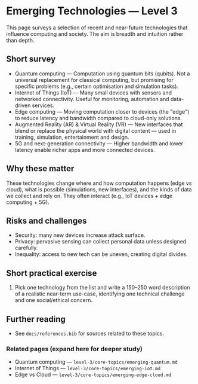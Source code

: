 # Emerging Technologies — Level 3

This page surveys a selection of recent and near-future technologies that influence computing and society. The aim is breadth and intuition rather than depth.

## Short survey

- Quantum computing — Computation using quantum bits (qubits). Not a universal replacement for classical computing, but promising for specific problems (e.g., certain optimisation and simulation tasks).
- Internet of Things (IoT) — Many small devices with sensors and networked connectivity. Useful for monitoring, automation and data-driven services.
- Edge computing — Moving computation closer to devices (the "edge") to reduce latency and bandwidth compared to cloud-only solutions.
- Augmented Reality (AR) & Virtual Reality (VR) — New interfaces that blend or replace the physical world with digital content — used in training, simulation, entertainment and design.
- 5G and next-generation connectivity — Higher bandwidth and lower latency enable richer apps and more connected devices.

## Why these matter

These technologies change where and how computation happens (edge vs cloud), what is possible (simulations, new interfaces), and the kinds of data we collect and rely on. They often interact (e.g., IoT devices + edge computing + 5G).

## Risks and challenges

- Security: many new devices increase attack surface.
- Privacy: pervasive sensing can collect personal data unless designed carefully.
- Inequality: access to new tech can be uneven, creating digital divides.

## Short practical exercise

1. Pick one technology from the list and write a 150–250 word description of a realistic near-term use-case, identifying one technical challenge and one social/ethical concern.

## Further reading

- See `docs/references.bib` for sources related to these topics.

### Related pages (expand here for deeper study)

- Quantum computing — `level-3/core-topics/emerging-quantum.md`
- Internet of Things — `level-3/core-topics/emerging-iot.md`
- Edge vs Cloud — `level-3/core-topics/emerging-edge-cloud.md`


